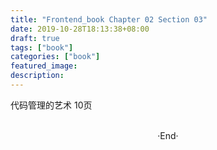 ```yaml
---
title: "Frontend_book Chapter 02 Section 03"
date: 2019-10-28T18:13:38+08:00
draft: true
tags: ["book"]
categories: ["book"]
featured_image: 
description: 
---
```


代码管理的艺术 10页

<br>

<center>  ·End·  </center>